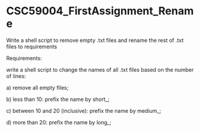 # CSC59004_FirstAssignment_Rename
Write a shell script to remove empty .txt files and rename the rest of .txt files to requirements

Requirements:

write a shell script to change the names of all .txt files based on the number of lines:

   a) remove all empty files;
   
   b) less than 10: prefix the name by short_;
   
   c) between 10 and 20 (inclusive): prefix the name by medium_;
   
   d) more than 20: prefix the name by long_;
